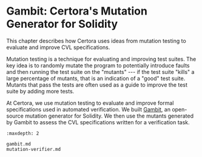 Gambit: Certora's Mutation Generator for Solidity
=================================

This chapter describes how Certora uses ideas from
mutation testing to evaluate and improve CVL specifications.

Mutation testing is a technique for evaluating and improving
  test suites.
The key idea is to randomly mutate the program to potentially
  introduce faults and then running the test suite on the "mutants" ---
  if the test suite "kills" a large percentage of mutants,
  that is an indication of a "good" test suite.
Mutants that pass the tests are often used as a guide to improve the
  test suite by adding more tests.

At Certora, we use mutation testing to evaluate and
  improve formal specifications used in automated verification.
We built [Gambit](https://github.com/Certora/gambit),
  an open-source mutation generator for Solidity.
We then use the mutants generated by Gambit to assess the CVL specifications
  written for a verification task.

```{toctree}
:maxdepth: 2

gambit.md
mutation-verifier.md
```

